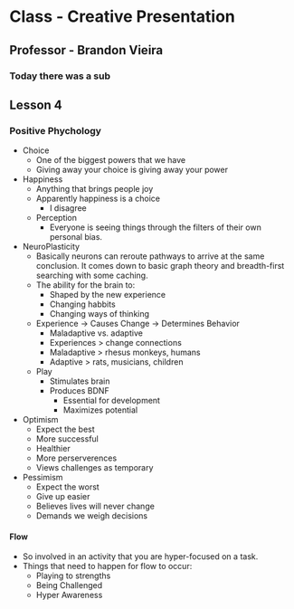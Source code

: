 # Class - Creative Presentation

## Professor - Brandon Vieira

### Today there was a sub

## Lesson 4

### Positive Phychology

-   Choice
    -   One of the biggest powers that we have
    -   Giving away your choice is giving away your power
-   Happiness
    -   Anything that brings people joy
    -   Apparently happiness is a choice
        -   I disagree
    -   Perception
        -   Everyone is seeing things through the filters of their own personal bias.
-   NeuroPlasticity
    -   Basically neurons can reroute pathways to arrive at the same conclusion. It comes down to basic graph theory and breadth-first searching with some caching.
    -   The ability for the brain to:
        -   Shaped by the new experience
        -   Changing habbits
        -   Changing ways of thinking
    -   Experience -> Causes Change -> Determines Behavior
        -   Maladaptive vs. adaptive
        -   Experiences > change connections
        -   Maladaptive > rhesus monkeys, humans
        -   Adaptive > rats, musicians, children
    -   Play
        -   Stimulates brain
        -   Produces BDNF
            -   Essential for development
            -   Maximizes potential
-   Optimism
    -   Expect the best
    -   More successful
    -   Healthier
    -   More perserverences
    -   Views challenges as temporary
-   Pessimism
    -   Expect the worst
    -   Give up easier
    -   Believes lives will never change
    -   Demands we weigh decisions

#### Flow

-   So involved in an activity that you are hyper-focused on a task.
-   Things that need to happen for flow to occur:
    -   Playing to strengths
    -   Being Challenged
    -   Hyper Awareness
